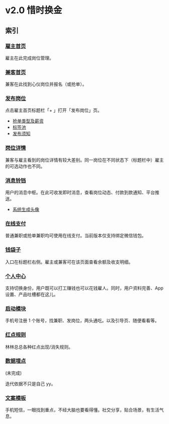 # v2.0 惜时换金
## 索引

###  [雇主首页](home-employer.html)
雇主在此完成岗位管理。

### [兼客首页](home-employee.html)
兼客在此找到心仪岗位并报名（或抢单）。

### [发布岗位](new-job.html)
点击雇主首页标题栏「+ 」打开「发布岗位」页。

-  [抢单类型及薪资](hire-fast.html)
-  [标签池](tag-pool.html)
-  [发布须知](statement1.html)

### [岗位详情](job-detail.html)
兼客与雇主看到的岗位详情有较大差别。同一岗位在不同状态下（标题栏中）雇主的可选动作也不同。

### [消息铃铛](notification.html)
用户的消息中枢。在此可收发即时消息，查看岗位动态、付款到款通知、平台推送。

-  [系统生成头像](default-avatar.html)

### [在线支付](pay.html)
普通兼职或抢单兼职均可使用在线支付。当前版本仅支持绑定微信钱包。
### [钱袋子](money-bag.html)
入口在标题栏右侧。雇主或兼客可在该页面查看余额及收支明细。
### [个人中心](my-center.html)
支持切换身份，用户既可以打工赚钱也可以花钱雇人。同时，用户资料完善、App 设置、产品吐槽都在这儿。

### [启动模块](launch.html)
手机号注册 1 个账号，找兼职、发岗位，两头通吃。以及引导页、随便看看等。

### [红点规则](red-dot.html)
林林总总各种红点出现/消失规则。

### [数据埋点](data-digger.html)
(未完成)

迭代依据不只是自己 yy。
### [文案模板](message-template.html)
手机短信，一眼找到重点，不经大脑也要看得懂。社交分享，贴合场景，有生活气息。